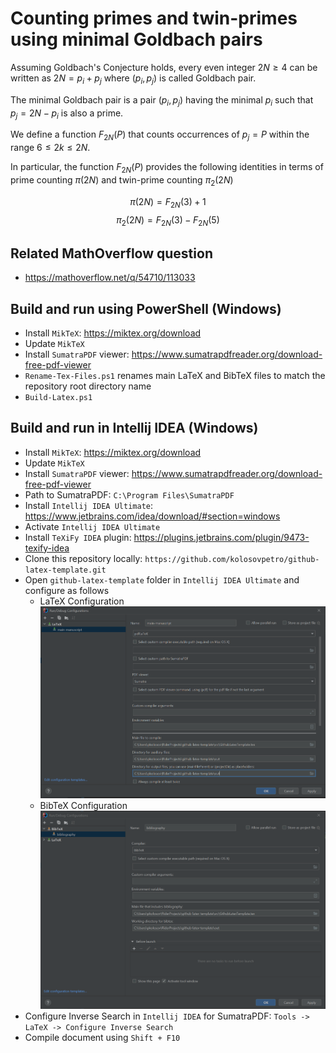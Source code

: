 # Counting primes and twin-primes using minimal Goldbach pairs

Assuming Goldbach's Conjecture holds, every even integer $2N \geq 4$ can be written as $2N = p_i + p_j$
where $(p_i, p_j)$ is called Goldbach pair.

The minimal Goldbach pair is a pair $(p_i,p_j)$ having the minimal $p_i$ such that $p_j = 2N - p_i$ is also a prime.

We define a function $F_{2N}(P)$ that counts occurrences of $p_j = P$ within the range $6 \leq 2k \leq 2N$.

In particular, the function $F_{2N}(P)$ provides the following identities in terms of prime counting $\pi(2N)$ and
twin-prime counting $\pi_2(2N)$

$$\pi(2N) = F_{2N}(3) + 1$$
$$\pi_2(2N) = F_{2N}(3) - F_{2N}(5)$$

## Related MathOverflow question

- https://mathoverflow.net/q/54710/113033

## Build and run using PowerShell (Windows)

- Install `MikTeX`: https://miktex.org/download
- Update `MikTeX`
- Install `SumatraPDF` viewer: https://www.sumatrapdfreader.org/download-free-pdf-viewer
- `Rename-Tex-Files.ps1` renames main LaTeX and BibTeX files to match the repository root directory name
- `Build-Latex.ps1`

## Build and run in Intellij IDEA (Windows)

- Install `MikTeX`: https://miktex.org/download
- Update `MikTeX`
- Install `SumatraPDF` viewer: https://www.sumatrapdfreader.org/download-free-pdf-viewer
- Path to SumatraPDF: `C:\Program Files\SumatraPDF`
- Install `Intellij IDEA Ultimate`: https://www.jetbrains.com/idea/download/#section=windows
- Activate `Intellij IDEA Ultimate`
- Install `TeXiFy IDEA` plugin: https://plugins.jetbrains.com/plugin/9473-texify-idea
- Clone this repository locally: `https://github.com/kolosovpetro/github-latex-template.git`
- Open `github-latex-template` folder in `Intellij IDEA Ultimate` and configure as follows
    - LaTeX Configuration
      ![LaTeX Configuration](./src/sections/images/latex_configuration.png "LaTeX Configuration")
    - BibTeX Configuration
      ![BibTeX Configuration](./src/sections/images/bibtex_configuration.png "BibTeX Configuration")
- Configure Inverse Search in `Intellij IDEA` for SumatraPDF: `Tools -> LaTeX -> Configure Inverse Search`
- Compile document using `Shift + F10`
